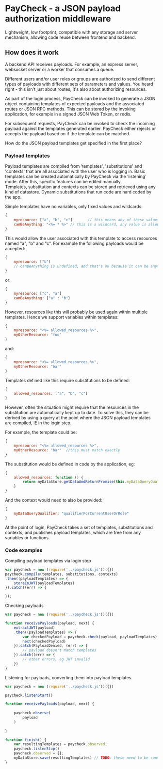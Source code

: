 # PayCheck - a JSON payload authorization middleware

Lightweight, low footprint, compatible with any storage and server mechanism, allowing code reuse between frontend and backend. 

## How does it work

A backend API receives payloads. For example, an express server, websocket server or a worker that consumes a queue.

Different users and/or user roles or groups are authorized to send different types of payloads with different sets of parameters and values. You heard right - this isn't just about routes, it's also about authorizing resources.

As part of the login process, PayCheck can be invoked to generate a JSON object containing templates of expected payloads and the associated routes or JSON RPC methods. This can be stored by the invoking application, for example in a signed JSON Web Token, or redis. 

For subsequent requests, PayCheck can be invoked to check the incoming payload against the templates generated earlier. PayCheck either rejects or accepts the payload based on if the template can be matched.

How do the JSON payload templates get specified in the first place?

### Payload templates

Payload templates are compiled from 'templates', 'substitutions' and 'contexts' that are all associated with the user who is logging in. 
Basic templates can be created automatically by PayCheck via the 'listening' mode. After this, specific features can be edited manually.  
Templates, substitution and contexts can be stored and retrieved using any kind of datastore. Dynamic substitutions that run code are hard coded by the app.

Simple templates have no variables, only fixed values and wildcards: 

```js
{
    myresource: ["a", "b", "c"]       // this means any of these values are accepted
    canBeAnything: "<%= * %>" // this is a wildcard, any value is allowed
}
```

This would allow the user associated with this template to access resources named "a", "b" and "c". For example the following payloads would be accepted:

```js
{
    myresource: ["b"]
    // canBeAnything is undefined, and that's ok because it can be anything
}
```

or:

```js
{
    myresource: ["c", "a"]
    canBeAnything: {"a" : "b"}
}
```

However, resources like this will probably be used again within multiple templates. Hence we support variables within templates:

```js
{
    myresource: "<%= allowed_resources %>",
    myOtherResource: "foo"
}
```

and:

```js
{
    myresource: "<%= allowed_resources %>",
    myOtherResource: "bar"
}
```

Templates defined like this require substitutions to be defined:

```js
{
    allowed_resources: ["a", "b", "c"]
}
```

However, often the situation might require that the resources in the substitution are automatically kept up to date. To solve this, they can be derived by using a query at the point where the JSON payload templates are compiled, IE in the login step.
 
For example, the template could be:

```js
{
    myresource: "<%= allowed_resources %>",
    myOtherResource: "bar"  //this must match exactly
}
```

The substitution would be defined in code by the application, eg:

```js
{
    allowed_resources: function () {
        return myDataStore.getDataAndReturnPromise(this.myDataQueryQualifier) 
    }
}
```

And the context would need to also be provided:

```js
{
    myDataQueryQualifier: "qualifierForCurrentUserOrRole"
}
```

At the point of login, PayCheck takes a set of templates, substitutions and contexts, and publishes payload templates, which are free from any variables or functions.

### Code examples 

Compiling payload templates via login step
```js
var paycheck = new (require('../paycheck.js'))({})
paycheck.compile(templates, substitutions, contexts)
.then((payloadTemplates) => {
    storeInJWT(payloadTemplates)
}).catch((err) => {

});
```

Checking payloads 
```js
var paycheck = new (require('../paycheck.js'))({})

function receivePayloads(payload, next) {
    extractJWT(payload)
    .then((payloadTemplates) => {
        var checkedPayload = paycheck.check(payload, payloadTemplates)
        next(checkedPayload)
    }).catch(PayloadDenied, (err) => {
        // payload doesn't match templates
    }).catch((err) => {
        // other errors, eg JWT invalid
    })
}
```


Listening for payloads, converting them into payload templates.  

```js
var paycheck = new (require('../paycheck.js'))({})

paycheck.listenStart()

function receivePayloads(payload, next) {
    
    paycheck.observe(
        payload
    )
    
}

function finish() {
    var resultingTemplates = paycheck.observed; 
    paycheck.listenStop()   
    paycheck.observed = {};
    myDataStore.save(resultingTemplates) // TODO: these need to be converted into an array of payload templates for easier storage
}

```



